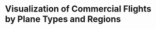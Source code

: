 # Visualization of Commercial Flights by Plane Types and Regions                                                                        
